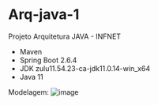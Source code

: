 # Arq-java-1
Projeto Arquitetura JAVA - INFNET

- Maven
- Spring Boot 2.6.4
- JDK zulu11.54.23-ca-jdk11.0.14-win_x64
- Java 11

Modelagem: 
![image](https://user-images.githubusercontent.com/10901140/158042243-62923dc0-1d51-4ede-85ab-56ccac1ae0bc.png)

